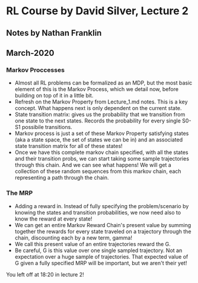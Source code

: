 # RL Course by David Silver, Lecture 2
## Notes by Nathan Franklin
## March-2020

### Markov Proccesses 
- Almost all RL problems can be formalized as an MDP, but the most basic element of this is the Markov Process,
which we detail now, before building on top of it in a little bit.
- Refresh on the Markov Property from Lecture_1.md notes. This is a key concept.
What happens next is only dependent on the current state.
- State transition matrix: gives us the probability that we transition from one state to the next states.
Records the probability for every single S0-S1 possibile transitions.
- Markov process is just a set of these Markov Property satisfying states (aka a state space, the set of states we can be in)
and an associated state transition matrix for all of these states!
- Once we have this complete markov chain specified, with all the states and their transition probs, we can start taking
some sample trajectories through this chain. And we can see what happens! We will get a collection of these random
sequences from this markov chain, each representing a path through the chain.

### The MRP
- Adding a reward in. Instead of fully specifying the problem/scenario by knowing the states and transition probabilities, 
we now need also to know the reward at every state!
- We can get an entire Markov Reward Chain's present value by summing together the rewards for every state traveled
on a trajectory through the chain, discounting each by a new term, gamma!
- We call this present value of an entire trajectories reward the G.
- Be careful, G is this value over one single sampled trajectory. Not an expectation over a huge sample of trajectories. 
That expected value of G given a fully specified MRP will be important, but we aren't their yet!

You left off at 18:20 in lecture 2!

